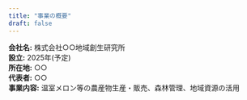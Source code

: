 ```yaml
---
title: "事業の概要"
draft: false
---
```

**会社名:** 株式会社○○地域創生研究所  
**設立:** 2025年(予定)  
**所在地:** ○○  
**代表者:** ○○  
**事業内容:** 温室メロン等の農産物生産・販売、森林管理、地域資源の活用
